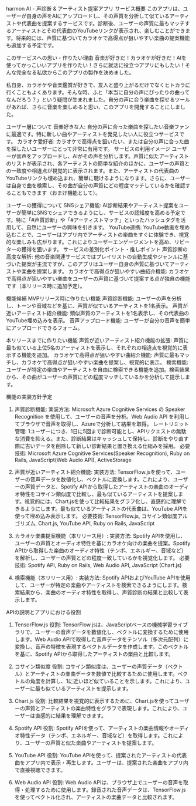 harmon AI - 声診断 & アーティスト提案アプリ
サービス概要
このアプリは、ユーザーが自身の声をAIにアップロードし、その声質を分析して似ているアーティストや代表曲を提案するサービスです。診断後、ユーザーの声質に最もマッチするアーティストとその代表曲のYouTubeリンクが表示され、楽しむことができます。将来的には、声質に基づいてカラオケで高得点が狙いやすい楽曲の提案機能も追加する予定です。

このサービスへの思い・作りたい理由
音楽が好きだ！カラオケが好きだ！AIを使ってかっこいいアプリを作りたい！さらに就活に役立つアプリにもしたい！そんな完全なる私欲からこのアプリの製作を決めました。

私自身、カラオケや音楽鑑賞が好きで、友人と盛り上がるだけでなくヒトカラに行くこともよくあります。そんな時、ふと「本当に自分の声にぴったりの曲ってなんだろう？」という疑問が生まれました。自分の声に合う楽曲を探せるツールがあれば、さらに音楽を楽しめると思い、このアプリを開発することにしました。

ユーザー層について
音楽好きな人: 自分の声に合った楽曲を探したい音楽ファンに最適です。特に新しい曲やアーティストを発見したい人に役立つサービスです。
カラオケ愛好者: カラオケで高得点を狙いたい、または自分の声に合った曲を探したいユーザーにとって非常に有用です。
サービスの利用イメージ
ユーザーが音声をアップロードし、AIがその声を分析します。声質に似たアーティストのリストが表示され、各アーティストの簡単な紹介のほかに、ユーザーの声質との一致度や相違点が視覚的に表示されます。また、アーティストの代表曲のYouTubeリンクも埋め込まれ、簡単に聴けるようになります。さらに、ユーザーは自身で曲を検索し、その曲が自分の声質にどの程度マッチしているかを確認することもできます（おまけ機能として）。

ユーザーの獲得について
SNSシェア機能: AI診断結果やアーティスト提案をユーザーが簡単にSNSでシェアできるようにし、サービスの認知度を高める予定です。特に「#声質診断」や「#アーティストマッチ」といったハッシュタグを活用して、自然にユーザーの興味を引きます。
YouTube連携: YouTube動画を埋め込むことで、ユーザーはアプリ内でアーティストの楽曲をすぐに体験でき、視覚的な楽しみも広がります。これによりユーザーエンゲージメントを高め、リピーターの獲得を狙います。
サービスの差別化ポイント・推しポイント
声質診断の高度な解析: 他の音楽関連サービスではプレイリストの自動生成やジャンルに基づいた提案が主流ですが、このアプリはユーザー自身の声質に基づいてアーティストや楽曲を提案します。
カラオケで高得点が狙いやすい曲紹介機能: カラオケで高得点が狙いやすい楽曲をユーザーの声質に基づいて提案する点が独自の機能です（本リリース時に追加予定）。

機能候補
MVPリリース時に作りたい機能
声質診断機能: ユーザーの声を分析し、トーンや音域などを基に、声質が似ているアーティストを1名表示。
声質が近いアーティスト紹介機能: 類似声質のアーティストを1名表示し、その代表曲のYouTube埋め込みを表示。
音声アップロード機能: ユーザーが自分の音声を簡単にアップロードできるフォーム。

本リリースまでに作りたい機能
声質が近いアーティスト紹介機能の拡張: 声質に最も似ている上位5名のアーティストを表示し、それぞれの相違点を視覚的に表示する機能を追加。
カラオケで高得点が狙いやすい曲紹介機能: 声質に最もマッチし、カラオケで高得点が狙いやすい楽曲を提案し、視覚的に表示。
検索機能: ユーザーが特定の楽曲やアーティストを自由に検索できる機能を追加。検索結果から、その曲がユーザーの声質にどの程度マッチしているかを分析して提示します。

機能の実装方針予定
1. 声質診断機能:
実装方法: Microsoft Azure Cognitive Services の Speaker Recognition を使用して、ユーザーの音声を分析。Web Audio API を利用してブラウザで音声を取得し、Azureで分析して結果を取得。
レートリミット管理: 1ユーザーにつき、1日に5回まで診断可能とし、APIリクエストの無駄な消費を抑える。また、診断結果はキャッシュして保持し、診断をやり直す際に古いデータを削除して新しい診断結果と置き換える仕組みを採用。
必要技術: Microsoft Azure Cognitive Services(Speaker Recognition), Ruby on Rails, JavaScript(Web Audio API), ActiveStorage

2. 声質が近いアーティスト紹介機能:
実装方法: TensorFlow.jsを使って、ユーザーの音声データを数値化し、ベクトルに変換します。これにより、ユーザーの声質データと、Spotify APIから取得したアーティストの楽曲のオーディオ特性をコサイン類似度で比較し、最も似ているアーティストを提案します。視覚的には、Chart.jsを使って比較結果をグラフ化し、直感的に理解できるようにします。最も似ているアーティストの代表曲は、YouTube APIを使って埋め込み表示します。
必要技術: TensorFlow.js, コサイン類似度アルゴリズム, Chart.js, YouTube API, Ruby on Rails, JavaScript

3. カラオケ楽曲提案機能（本リリース用）:
実装方法: Spotify APIを使用し、ユーザーの声質とオーディオ特性を基にカラオケ向けの楽曲を提案。Spotify APIから取得した楽曲のオーディオ特性（テンポ、エネルギー、音域など）を解析し、ユーザーの声質とどの程度一致しているかを視覚化します。
必要技術: Spotify API, Ruby on Rails, Web Audio API, JavaScript (Chart.js)

4. 検索機能（本リリース用）:
実装方法: Spotify APIおよびYouTube APIを使用して、ユーザーが特定の楽曲やアーティストを検索できるようにします。検索結果から、楽曲のオーディオ特性を取得し、声質診断の結果と比較して表示します。

APIの説明とアプリにおける役割

1. TensorFlow.js
役割: TensorFlow.jsは、JavaScriptベースの機械学習ライブラリで、ユーザーの音声データを数値化し、ベクトルに変換するために使用します。Web Audio APIで取得した音声データをテンソル（多次元配列）に変換し、音声の特徴を表現するベクトルデータを作成します。このベクトルを基に、Spotify APIから取得したアーティストの楽曲と比較します。

2. コサイン類似度
役割: コサイン類似度は、ユーザーの声質データ（ベクトル）とアーティストの楽曲データを数値で比較するために使用します。ベクトルの角度を計算し、1に近いほど似ていることを示します。これにより、ユーザーに最も似ているアーティストを提示します。

3. Chart.js
役割: 比較結果を視覚的に表示するために、Chart.jsを使ってユーザーの声質とアーティストの楽曲特性をグラフで表現します。これにより、ユーザーは直感的に結果を理解できます。

4. Spotify API
役割: Spotify APIを使って、アーティストの楽曲情報やオーディオ特性データ（テンポ、エネルギー、音域など）を取得します。これにより、ユーザーの声質と似た楽曲やアーティストを提案します。

5. YouTube API
役割: YouTube APIを使って、提案されたアーティストの代表曲をアプリ内で表示・再生します。ユーザーは、提案された楽曲をアプリ内で直接視聴できます。

6. Web Audio API
役割: Web Audio APIは、ブラウザ上でユーザーの音声を取得・処理するために使用します。録音された音声データは、TensorFlow.jsを使ってベクトル化され、アーティストの楽曲データと比較されます。
